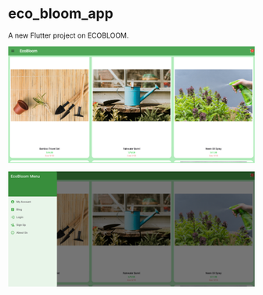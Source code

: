 # eco_bloom_app

A new Flutter project on ECOBLOOM.

![screenshots](assets/screenshots/ecobloom_homepg.png)

![screenshots](assets/screenshots/ecobloom_menu.png)
